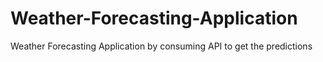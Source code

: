 # Weather-Forecasting-Application
Weather Forecasting Application by consuming API to get the predictions 
